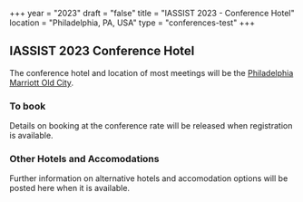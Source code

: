 +++
year = "2023"
draft = "false"
title = "IASSIST 2023 - Conference Hotel"
location = "Philadelphia, PA, USA"
type = "conferences-test"
+++

## IASSIST 2023 Conference Hotel

The conference hotel and location of most meetings will be the [Philadelphia Marriott Old City](https://www.marriott.com/en-us/hotels/phlmo-philadelphia-marriott-old-city/overview/).

### To book

Details on booking at the conference rate will be released when registration is available.

### Other Hotels and Accomodations

Further information on alternative hotels and accomodation options will be posted here when it is available.


